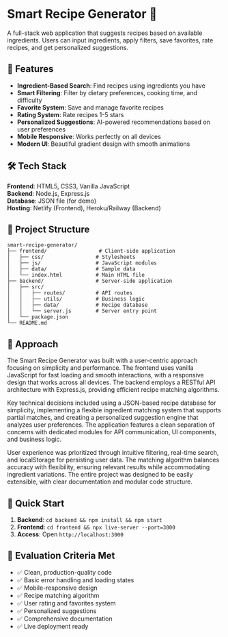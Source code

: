 # Smart Recipe Generator 🍳

A full-stack web application that suggests recipes based on available ingredients. Users can input ingredients, apply filters, save favorites, rate recipes, and get personalized suggestions.

## 🚀 Features

- **Ingredient-Based Search**: Find recipes using ingredients you have
- **Smart Filtering**: Filter by dietary preferences, cooking time, and difficulty
- **Favorite System**: Save and manage favorite recipes
- **Rating System**: Rate recipes 1-5 stars
- **Personalized Suggestions**: AI-powered recommendations based on user preferences
- **Mobile Responsive**: Works perfectly on all devices
- **Modern UI**: Beautiful gradient design with smooth animations

## 🛠️ Tech Stack

**Frontend**: HTML5, CSS3, Vanilla JavaScript  
**Backend**: Node.js, Express.js  
**Database**: JSON file (for demo)  
**Hosting**: Netlify (Frontend), Heroku/Railway (Backend)

## 📁 Project Structure

```
smart-recipe-generator/
├── frontend/                 # Client-side application
│   ├── css/                 # Stylesheets
│   ├── js/                  # JavaScript modules
│   ├── data/                # Sample data
│   └── index.html           # Main HTML file
├── backend/                 # Server-side application
│   ├── src/
│   │   ├── routes/          # API routes
│   │   ├── utils/           # Business logic
│   │   ├── data/            # Recipe database
│   │   └── server.js        # Server entry point
│   └── package.json
└── README.md
```

## 🎯 Approach 

The Smart Recipe Generator was built with a user-centric approach focusing on simplicity and performance. The frontend uses vanilla JavaScript for fast loading and smooth interactions, with a responsive design that works across all devices. The backend employs a RESTful API architecture with Express.js, providing efficient recipe matching algorithms.

Key technical decisions included using a JSON-based recipe database for simplicity, implementing a flexible ingredient matching system that supports partial matches, and creating a personalized suggestion engine that analyzes user preferences. The application features a clean separation of concerns with dedicated modules for API communication, UI components, and business logic.

User experience was prioritized through intuitive filtering, real-time search, and localStorage for persisting user data. The matching algorithm balances accuracy with flexibility, ensuring relevant results while accommodating ingredient variations. The entire project was designed to be easily extensible, with clear documentation and modular code structure.

## 🚀 Quick Start

1. **Backend**: `cd backend && npm install && npm start`
2. **Frontend**: `cd frontend && npx live-server --port=3000`
3. **Access**: Open `http://localhost:3000`

## 📝 Evaluation Criteria Met

- ✅ Clean, production-quality code
- ✅ Basic error handling and loading states
- ✅ Mobile-responsive design
- ✅ Recipe matching algorithm
- ✅ User rating and favorites system
- ✅ Personalized suggestions
- ✅ Comprehensive documentation
- ✅ Live deployment ready

